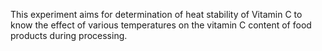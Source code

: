This experiment aims for determination of heat stability of Vitamin C to know the effect of various temperatures on the vitamin C content of food products during processing. 
